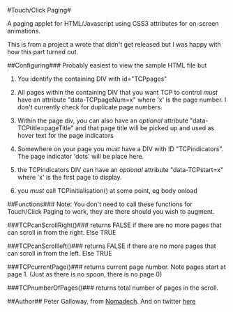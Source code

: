 #Touch/Click Paging#

A paging applet for HTML/Javascript using CSS3 attributes for on-screen animations.

This is from a project a wrote that didn't get released but I was happy with how this part turned out.


##Configuring###
Probably easiest to view the sample HTML file but

1. You identify the containing DIV with id="TCPpages"

2. All pages within the containing DIV that you want TCP to control *must* have an attribute "data-TCPpageNum=x" where 'x' is the page number.  I don't currently check for duplicate page numbers.

3. Within the page div, you can also have an *optional* attribute "data-TCPtitle=pageTitle" and that page title will be picked up and used as hover text for the page indicators

4. Somewhere on your page you *must* have a DIV with ID "TCPindicators".  The page indicator 'dots' will be place here.

5. the TCPindicators DIV can have an *optional* attribute "data-TCPstart=x" where 'x' is the first page to display.

6. you *must* call TCPinitialisation() at some point, eg body onload


##Functions###
Note: You don't need to call these functions for Touch/Click Paging to work, they are there should you wish to augment.

###TCPcanScrollRight()###
returns FALSE if there are no more pages that can scroll in from the right.  Else TRUE

###TCPcanScrollleft()###
returns FALSE if there are no more pages that can scroll in from the left.  Else TRUE

###TCPcurrentPage()###
returns current page number.  Note pages start at page 1.  (Just as there is no spoon, there is no page 0)

###TCPnumberOfPages()###
returns total number of pages in the scroll.

##Author##
Peter Galloway, from [Nomadech](http://nomadech.com).  And on twitter [here](http://twitter.com/#!/pfgalloway)

